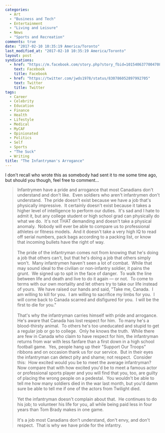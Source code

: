 ```yaml
---
categories:
  - Art
  - "Business and Tech"
  - Entertainment
  - "Living and Leisure"
  - News
  - "Sports and Recreation"
comments: true
date: "2017-02-10 10:35:19 America/Toronto"
last_modified_at: "2017-02-10 10:35:19 America/Toronto"
layout: post
syndications:
  - href: "https://m.facebook.com/story.php?story_fbid=10154063770047084&id=719142083"
    text: Facebook
    title: Facebook
  - href: "https://twitter.com/jwds1978/status/830786052897992705"
    text: Twitter
    title: Twitter
tags:
  - Career
  - Celebrity
  - Education
  - Finance
  - Health
  - Lifestyle
  - Medical
  - MyCAF
  - Opinionated
  - Politics
  - Self
  - Sports
  - "The Suck"
  - Writing
title: "The Infantryman's Arrogance"
---
```


I don't recall who wrote this as somebody had sent it to me some time ago, but should you though, feel free to comment&hellip;

<blockquote>
  Infantrymen have a pride and arrogance that most Canadians don't understand and don't like.&nbsp; Even soldiers who aren't infantrymen don't
  understand.&nbsp; The pride doesn't exist because we have a job that's physically impressive.&nbsp; It certainly doesn't exist because it takes a higher
  level of intelligence to perform our duties.&nbsp; It's sad and I hate to admit it, but any college student or high school grad can physically do what we
  do.&nbsp; It's not THAT demanding and doesn't take a physical anomaly.&nbsp; Nobody will ever be able to compare us to professional athletes or fitness
  models.&nbsp; And it doesn't take a very high IQ to read off serial numbers, pack bags according to a packing list, or know that incoming bullets have the
  right of way.<br />
  <br />
  The pride of the infantryman comes not from knowing that he's doing a job that others can't, but that he's doing a job that others simply won't.&nbsp;
  Many infantrymen haven't seen a lot of combat.&nbsp; While that may sound ideal to the civilian or non-infantry soldier, it pains the grunt.&nbsp; We
  signed up to spit in the face of danger.&nbsp; To walk the line between life and death and live to do it again &#8212; or not.&nbsp; To come to terms with
  our own mortality and let others try to take our life instead of yours.&nbsp; We have raised our hands and said, &quot;Take me, Canada.&nbsp; I am willing
  to kill for you.&nbsp; I am willing to sacrifice my limbs for you.&nbsp; I will come back to Canada scarred and disfigured for you.&nbsp; I will be the
  first to die for you.&quot;<br />
  <br />
  That's why the infantryman carries himself with pride and arrogance.&nbsp; He's aware that Canada has lost respect for him.&nbsp; To many he's a
  blood-thirsty animal.&nbsp; To others he's too uneducated and stupid to get a regular job or go to college.&nbsp; Only he knows the truth.&nbsp; While
  there are few in Canada who claim to have respect for him, the infantryman returns from war with less fanfare than a first down in a high school football
  game.&nbsp; Yes, people hang up their &quot;Support Our Troops&quot; ribbons and on occasion thank us for our service.&nbsp; But in their eyes the
  infantryman can detect pity and shame; not respect.&nbsp; Consider this:&nbsp; How excited would you be to meet the average infantryman?&nbsp; Now compare
  that with how excited you'd be to meet a famous actor or professional sports player and you will find that you, too, are guilty of placing the wrong
  people on a pedestal.&nbsp; You wouldn't be able to tell me how many soldiers died in the war last month, but you'd damn sure be able to tell me if one of
  the actors from Twilight died.<br />
  <br />
  Yet the infantryman doesn't complain about that.&nbsp; He continues to do his job; to volunteer his life for you, all while being paid less in four years
  than Tom Brady makes in one game.<br />
  <br />
  It's a job most Canadians don't understand, don't envy, and don't respect.&nbsp; That is why we have pride for the infantry.
</blockquote>
